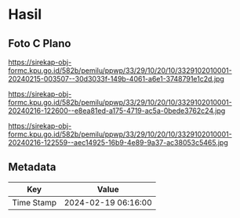 # Hasil

## Foto C Plano

https://sirekap-obj-formc.kpu.go.id/582b/pemilu/ppwp/33/29/10/20/10/3329102010001-20240215-003507--30d3033f-149b-4061-a6e1-3748791e1c2d.jpg

https://sirekap-obj-formc.kpu.go.id/582b/pemilu/ppwp/33/29/10/20/10/3329102010001-20240216-122600--e8ea81ed-a175-4719-ac5a-0bede3762c24.jpg

https://sirekap-obj-formc.kpu.go.id/582b/pemilu/ppwp/33/29/10/20/10/3329102010001-20240216-122559--aec14925-16b9-4e89-9a37-ac38053c5465.jpg


## Metadata

| Key        | Value               |
| ---------- | ------------------- |
| Time Stamp | 2024-02-19 06:16:00 |




